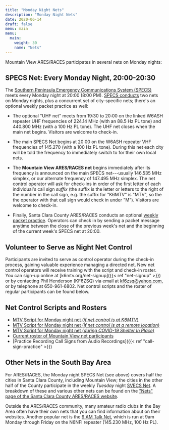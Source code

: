 ```yaml
---
title: "Monday Night Nets"
description: "Monday Night Nets"
date: 2020-06-14
draft: false
menu: main
menu:
  main:
    weight: 30
    name: "Nets"
---
```

Mountain View ARES/RACES participates in several nets on Monday nights:

## SPECS Net: Every Monday Night, 20:00-20:30

The [Southern Peninsula Emergency Communications System (SPECS)](http://www.specsnet.org/) meets every Monday night at
20:00 (8:00 PM). [SPECS conducts](https://www.specsnet.org/monday-night-net) two nets on Monday nights, plus a concurrent set of city-specific nets; there's an optional weekly packet practice as well:

- The optional "UHF net" meets from 19:30 to 20:00 on the linked W6ASH repeater UHF frequencies of 224.14 MHz (with
an 88.5 Hz PL tone) and 440.800 MHz (with a 100 Hz PL tone). The UHF net closes when the main net begins.
Visitors are welcome to check-in.

- The main SPECS Net begins at 20:00 on the W6ASH repeater VHF frequencies of 145.270 (with a 100 Hz PL tone). During
this net each city will be told the frequency to immediately switch to for their own local nets.

- The **Mountain View ARES/RACES net** begins immediately after its frequency is announced on the main SPECS
net---usually 146.535 MHz simplex, or our alternate frequency of 147.495 MHz simplex. The net control operator
will ask for check-ins in order of the first letter of each individual's call sign _suffix_ (the suffix is the letter or
letters to the right of the number in the call sign, e.g. the suffix for "K6MTV" is "MTV", so the the operator with
that call sign would check in under "M"). Visitors are welcome to check-in.

- Finally, Santa Clara County ARES/RACES conducts an optional
[weekly packet practice](https://www.scc-ares-races.org/data/packet/weekly-packet-practice.html). Operators
can check in by sending a packet message anytime between the close of the previous week's net and the beginning
of the current week's SPECS net at 20:00.

## Volunteer to Serve as Night Net Control

Participants are invited to serve as control operator during the check-in process, gaining valuable experience
managing a directed net. New net control operators will receive training with the script and check-in roster.
You can sign-up online at [k6mtv.org/net-signup]({{< ref "net-signup" >}}) or by contacting
Phil Henderson (KF6ZSQ) via email at kf6zsq@yahoo.com, or by telephone at 650-961-6802. Net control
scripts and the roster of regular participants can be found below.

## Net Control Scripts and Rosters

- [MTV Script for Monday night net (*if net control is at K6MTV*)](MTV_SPECS_Script_K6MTV_2017052317.pdf)
- [MTV Script for Monday night net (*if net control is at a remote location*)](MTV_SPECS_Script_Remote_20170523.pdf)
- [MTV Script for Monday night net (*during COVID-19 Shelter In Place*)](MTV_SPECS_Script_SIP_20200601.pdf)
- [Current roster of Mountain View net participants](roster-200414.pdf)
- [Practice Recording Call Signs from Audio Recordings]({{< ref "call-sign-practice" >}})

## Other Nets in the South Bay Area

For ARES/RACES, the Monday night SPECS Net (see above) covers half the cities in Santa Clara
County, including Mountain View; the cities in the other half of the County participate in the weekly *Tuesday*
night [SVECS Net](http://www.svecs.net/). A breakdown of these and various other nets can be found on the
["Nets" page of the Santa Clara County ARES/RACES website](https://www.scc-ares-races.org/nets.html).

Outside the ARES/RACES community, many amateur radio clubs in the Bay Area often have their own nets that you
can find information about on their websites. Another popular net is the [9 AM Talk Net](http://www.9amtalk.net/),
which is run at 9am Monday through Friday on the N6NFI repeater (145.230 MHz, 100 Hz PL).

